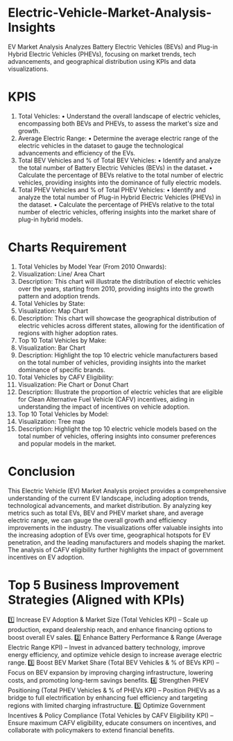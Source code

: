 # Electric-Vehicle-Market-Analysis-Insights
EV Market Analysis Analyzes Battery Electric Vehicles (BEVs) and Plug-in Hybrid Electric Vehicles (PHEVs), focusing on market trends, tech advancements, and geographical distribution using KPIs and data visualizations.

# KPIS
1.	Total Vehicles:
•	Understand the overall landscape of electric vehicles, encompassing both BEVs and PHEVs, to assess the market's size and growth.
2. Average Electric Range:
•	Determine the average electric range of the electric vehicles in the dataset to gauge the technological advancements and efficiency of the EVs.
3. Total BEV Vehicles and % of Total BEV Vehicles:
•	Identify and analyze the total number of Battery Electric Vehicles (BEVs) in the dataset.
•	Calculate the percentage of BEVs relative to the total number of electric vehicles, providing insights into the dominance of fully electric models.
4. Total PHEV Vehicles and % of Total PHEV Vehicles:
•	Identify and analyze the total number of Plug-in Hybrid Electric Vehicles (PHEVs) in the dataset.
•	Calculate the percentage of PHEVs relative to the total number of electric vehicles, offering insights into the market share of plug-in hybrid models.




# Charts Requirement
1.	Total Vehicles by Model Year (From 2010 Onwards):
1.	Visualization: Line/ Area Chart
2.	Description: This chart will illustrate the distribution of electric vehicles over the years, starting from 2010, providing insights into the growth pattern and adoption trends.
2. Total Vehicles by State:
1.	Visualization: Map Chart 
2.	Description: This chart will showcase the geographical distribution of electric vehicles across different states, allowing for the identification of regions with higher adoption rates.
3. Top 10 Total Vehicles by Make:
1.	Visualization: Bar Chart 
2.	Description: Highlight the top 10 electric vehicle manufacturers based on the total number of vehicles, providing insights into the market dominance of specific brands.
4. Total Vehicles by CAFV Eligibility:
1.	Visualization: Pie Chart or Donut Chart
2.	Description: Illustrate the proportion of electric vehicles that are eligible for Clean Alternative Fuel Vehicle (CAFV) incentives, aiding in understanding the impact of incentives on vehicle adoption.
5. Top 10 Total Vehicles by Model:
1.	Visualization: Tree map
2.	Description: Highlight the top 10 electric vehicle models based on the total number of vehicles, offering insights into consumer preferences and popular models in the market.

# Conclusion
This Electric Vehicle (EV) Market Analysis project provides a comprehensive understanding of the current EV landscape, including adoption trends, technological advancements, and market distribution. By analyzing key metrics such as total EVs, BEV and PHEV market share, and average electric range, we can gauge the overall growth and efficiency improvements in the industry.
The visualizations offer valuable insights into the increasing adoption of EVs over time, geographical hotspots for EV penetration, and the leading manufacturers and models shaping the market. The analysis of CAFV eligibility further highlights the impact of government incentives on EV adoption.



# Top 5 Business Improvement Strategies (Aligned with KPIs)
1️⃣  Increase EV Adoption & Market Size (Total Vehicles KPI) – Scale up production, expand dealership reach, and enhance financing options to boost overall EV sales.
2️⃣ Enhance Battery Performance & Range (Average Electric Range KPI) – Invest in advanced battery technology, improve energy efficiency, and optimize vehicle design to increase average electric range.
3️⃣ Boost BEV Market Share (Total BEV Vehicles & % of BEVs KPI) – Focus on BEV expansion by improving charging infrastructure, lowering costs, and promoting long-term savings benefits.
4️⃣ Strengthen PHEV Positioning (Total PHEV Vehicles & % of PHEVs KPI) – Position PHEVs as a bridge to full electrification by enhancing fuel efficiency and targeting regions with limited charging infrastructure.
5️⃣ Optimize Government Incentives & Policy Compliance (Total Vehicles by CAFV Eligibility KPI) – Ensure maximum CAFV eligibility, educate consumers on incentives, and collaborate with policymakers to extend financial benefits.

